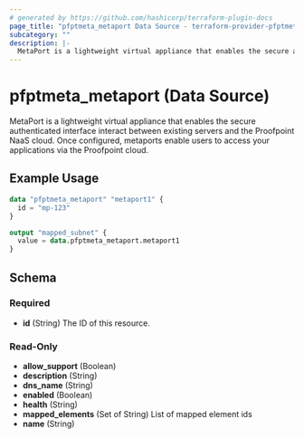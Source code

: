 ```yaml
---
# generated by https://github.com/hashicorp/terraform-plugin-docs
page_title: "pfptmeta_metaport Data Source - terraform-provider-pfptmeta"
subcategory: ""
description: |-
  MetaPort is a lightweight virtual appliance that enables the secure authenticated interface interact between existing servers and the Proofpoint NaaS cloud. Once configured, metaports enable users to access your applications via the Proofpoint cloud.
---
```


# pfptmeta_metaport (Data Source)

MetaPort is a lightweight virtual appliance that enables the secure authenticated interface interact between existing servers and the Proofpoint NaaS cloud. Once configured, metaports enable users to access your applications via the Proofpoint cloud.

## Example Usage

```terraform
data "pfptmeta_metaport" "metaport1" {
  id = "mp-123"
}

output "mapped_subnet" {
  value = data.pfptmeta_metaport.metaport1
}
```

<!-- schema generated by tfplugindocs -->
## Schema

### Required

- **id** (String) The ID of this resource.

### Read-Only

- **allow_support** (Boolean)
- **description** (String)
- **dns_name** (String)
- **enabled** (Boolean)
- **health** (String)
- **mapped_elements** (Set of String) List of mapped element ids
- **name** (String)


